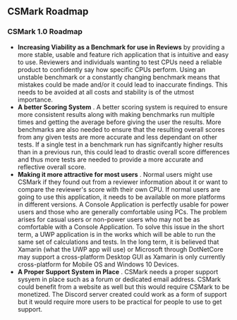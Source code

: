 ## CSMark Roadmap

### CSMark 1.0 Roadmap
* __Increasing Viability as a Benchmark for use in Reviews__ by providing a more stable, usable and feature rich application that is intuitive and easy to use. Reviewers and individuals wanting to test CPUs need a reliable product to confidently say how specific CPUs perform. Using an unstable benchmark or a constantly changing benchmark means that
mistakes could be made and/or it could lead to inaccurate findings. This needs to be avoided at all costs and stability is of the utmost importance.
* __A better Scoring System__ . A better scoring system is required to ensure more consistent results along with making benchmarks run multiple times and getting the average before giving the user the results. More benchmarks are also needed to ensure that the resulting overall scores from any given tests are more accurate and less dependant on other tests.
If a single test in a benchmark run has signifcantly higher results than in a previous run, this could lead to drastic overall score differences and thus more tests are needed to provide a more accurate and reflective overall score.
* __Making it more attractive for most users__ . Normal users might use CSMark if they found out from a reviewer information about it or want to compare the reviewer's score with their own CPU.
If normal users are going to use this application, it needs to be available on more platforms in different versions. A Console Application is perfectly usable for power users and those who are generally comfortable using PCs.
The problem arises for casual users or non-power users who may not be as comfortable with a Console Application. To solve this issue in the short term, a UWP application is in the works which will be able to run the same set of calculations and tests.
In the long term, it is believed that Xamarin (what the UWP app will use) or Microsoft through DotNetCore may support a cross-platform Desktop GUI as Xamarin is only currently cross-platform for Mobile OS and Windows 10 Devices.
* __A Proper Support System in Place__ . CSMark needs a proper support sysyem in place such as a forum or dedicated email address. CSMark could benefit from a website as well but this would require CSMark to be monetized. The Discord server created could work as a form of support but it would require more users to be practical for people to use to get support.
